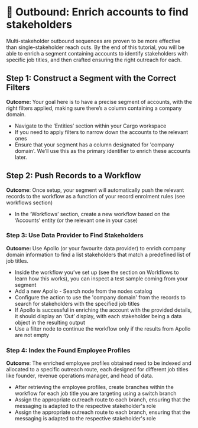 # 🤼 Outbound: Enrich accounts to find stakeholders

Multi-stakeholder outbound sequences are proven to be more effective than single-stakeholder reach outs. By the end of this tutorial, you will be able to enrich a segment containing accounts to identify stakeholders with specific job titles, and then crafted ensuring the right outreach for each.



## **Step 1: Construct a Segment with the Correct Filters**

**Outcome:** Your goal here is to have a precise segment of accounts, with the right filters applied, making sure there’s a column containing a company domain.

* Navigate to the ‘Entities’ section within your Cargo workspace
* If you need to apply filters to narrow down the accounts to the relevant ones
* Ensure that your segment has a column designated for 'company domain'. We’ll use this as the primary identifier to enrich these accounts later.



## Step 2: Push Records to a Workflow

**Outcome**: Once setup, your segment will automatically push the relevant records to the workflow as a function of your record enrolment rules (see workflows section)

* In the ‘Workflows’ section, create a new workflow based on the ‘Accounts’ entity (or the relevant one in your case)

### Step 3: Use Data Provider to Find Stakeholders

**Outcome:** Use Apollo (or your favourite data provider) to enrich company domain information to find a list stakeholders that match a predefined list of job titles.

* Inside the workflow you’ve set up (see the section on Workflows to learn how this works), you can inspect a test sample coming from your segment
* Add a new Apollo - Search node from the nodes catalog
* Configure the action to use the 'company domain' from the records to search for stakeholders with the specified job titles
* If Apollo is successful in enriching the account with the provided details, it should display an ‘Out’ display, with each stakeholder being a data object in the resulting output
* Use a filter node to continue the workflow only if the results from Apollo are not empty

### Step 4: Index the Found Employee Profiles

**Outcome**: The enriched employee profiles obtained need to be indexed and allocated to a specific outreach route, each designed for different job titles like founder, revenue operations manager, and head of data.

* After retrieving the employee profiles, create branches within the workflow for each job title you are targeting using a switch branch
* Assign the appropriate outreach route to each branch, ensuring that the messaging is adapted to the respective stakeholder's role
* Assign the appropriate outreach route to each branch, ensuring that the messaging is adapted to the respective stakeholder's role
